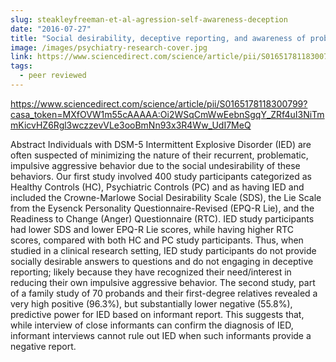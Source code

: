 ```yaml
---
slug: steakleyfreeman-et-al-agression-self-awareness-deception
date: "2016-07-27"
title: "Social desirability, deceptive reporting, and awareness of problematic aggression"
image: /images/psychiatry-research-cover.jpg
link: https://www.sciencedirect.com/science/article/pii/S0165178118300799?casa_token=MXfOVW1m55cAAAAA:Oi2WSqCmWwEebnSgqY_ZRf4uI3NiTmmKicvHZ6Rgl3wczzevVLe3ooBmNn93x3R4Ww_UdI7MeQ
tags:
  - peer reviewed
---
```


https://www.sciencedirect.com/science/article/pii/S0165178118300799?casa_token=MXfOVW1m55cAAAAA:Oi2WSqCmWwEebnSgqY_ZRf4uI3NiTmmKicvHZ6Rgl3wczzevVLe3ooBmNn93x3R4Ww_UdI7MeQ


Abstract
Individuals with DSM-5 Intermittent Explosive Disorder (IED) are often suspected of minimizing the nature of their recurrent, problematic, impulsive aggressive behavior due to the social undesirability of these behaviors. Our first study involved 400 study participants categorized as Healthy Controls (HC), Psychiatric Controls (PC) and as having IED and included the Crowne-Marlowe Social Desirability Scale (SDS), the Lie Scale from the Eysenck Personality Questionnaire-Revised (EPQ-R Lie), and the Readiness to Change (Anger) Questionnaire (RTC). IED study participants had lower SDS and lower EPQ-R Lie scores, while having higher RTC scores, compared with both HC and PC study participants. Thus, when studied in a clinical research setting, IED study participants do not provide socially desirable answers to questions and do not engaging in deceptive reporting; likely because they have recognized their need/interest in reducing their own impulsive aggressive behavior. The second study, part of a family study of 70 probands and their first-degree relatives revealed a very high positive (96.3%), but substantially lower negative (55.8%), predictive power for IED based on informant report. This suggests that, while interview of close informants can confirm the diagnosis of IED, informant interviews cannot rule out IED when such informants provide a negative report.